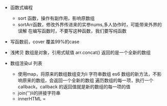 - 函数式编程
  - sort 函数，操作有副作用，影响原数组
  - sortArr函数，修改外界传进来的实参nums,多人协作时，可能带来外界的误解
      在编写函数时，不要写这种函数，我们要写纯函数


- 写函数前，cover  覆盖99%的case
- 浅拷贝
    数组是对象，引用式赋值
    arr.concat() 返回的是一个全新的数组

- 数组渲染ul 列表
    - 使用map，将原来的数组数组变为li 字符串数组
      es6 数组的新方法，不影响原来的数组，会返回一个全新的数组
      遍历数组的每一项，执行一个callback，callback 的返回值就是新的数组的每一项的值
    - join('')li的拼接字符串
    - innerHTML = 